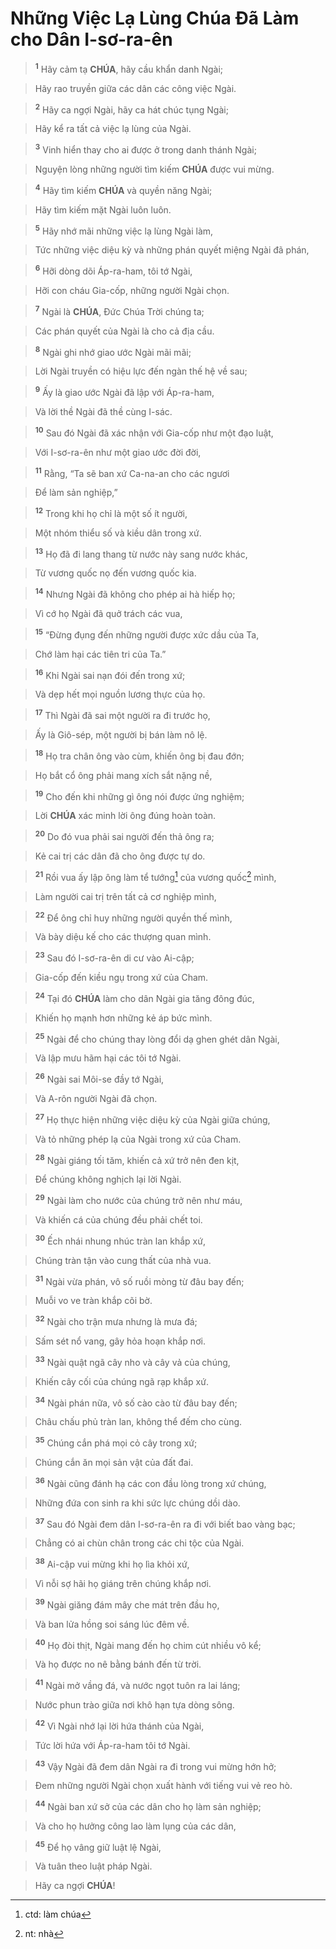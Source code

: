 # Những Việc Lạ Lùng Chúa Đã Làm cho Dân I-sơ-ra-ên

> <sup><b>1</b></sup> Hãy cảm tạ **CHÚA**, hãy cầu khẩn danh Ngài;
>


> Hãy rao truyền giữa các dân các công việc Ngài.
>


> <sup><b>2</b></sup> Hãy ca ngợi Ngài, hãy ca hát chúc tụng Ngài;
>


> Hãy kể ra tất cả việc lạ lùng của Ngài.
>


> <sup><b>3</b></sup> Vinh hiển thay cho ai được ở trong danh thánh Ngài;
>


> Nguyện lòng những người tìm kiếm **CHÚA** được vui mừng.
>


> <sup><b>4</b></sup> Hãy tìm kiếm **CHÚA** và quyền năng Ngài;
>


> Hãy tìm kiếm mặt Ngài luôn luôn.
>


> <sup><b>5</b></sup> Hãy nhớ mãi những việc lạ lùng Ngài làm,
>


> Tức những việc diệu kỳ và những phán quyết miệng Ngài đã phán,
>


> <sup><b>6</b></sup> Hỡi dòng dõi Áp-ra-ham, tôi tớ Ngài,
>


> Hỡi con cháu Gia-cốp, những người Ngài chọn.
>


> <sup><b>7</b></sup> Ngài là **CHÚA**, Đức Chúa Trời chúng ta;
>


> Các phán quyết của Ngài là cho cả địa cầu.
>


> <sup><b>8</b></sup> Ngài ghi nhớ giao ước Ngài mãi mãi;
>


> Lời Ngài truyền có hiệu lực đến ngàn thế hệ về sau;
>


> <sup><b>9</b></sup> Ấy là giao ước Ngài đã lập với Áp-ra-ham,
>


> Và lời thề Ngài đã thề cùng I-sác.
>


> <sup><b>10</b></sup> Sau đó Ngài đã xác nhận với Gia-cốp như một đạo luật,
>


> Với I-sơ-ra-ên như một giao ước đời đời,
>


> <sup><b>11</b></sup> Rằng, “Ta sẽ ban xứ Ca-na-an cho các ngươi
>


> Để làm sản nghiệp,”
>


> <sup><b>12</b></sup> Trong khi họ chỉ là một số ít người,
>


> Một nhóm thiểu số và kiều dân trong xứ.
>


> <sup><b>13</b></sup> Họ đã đi lang thang từ nước này sang nước khác,
>


> Từ vương quốc nọ đến vương quốc kia.
>


> <sup><b>14</b></sup> Nhưng Ngài đã không cho phép ai hà hiếp họ;
>


> Vì cớ họ Ngài đã quở trách các vua,
>


> <sup><b>15</b></sup> “Đừng đụng đến những người được xức dầu của Ta,
>


> Chớ làm hại các tiên tri của Ta.”
>


> <sup><b>16</b></sup> Khi Ngài sai nạn đói đến trong xứ;
>


> Và dẹp hết mọi nguồn lương thực của họ.
>


> <sup><b>17</b></sup> Thì Ngài đã sai một người ra đi trước họ,
>


> Ấy là Giô-sép, một người bị bán làm nô lệ.
>


> <sup><b>18</b></sup> Họ tra chân ông vào cùm, khiến ông bị đau đớn;
>


> Họ bắt cổ ông phải mang xích sắt nặng nề,
>


> <sup><b>19</b></sup> Cho đến khi những gì ông nói được ứng nghiệm;
>


> Lời **CHÚA** xác minh lời ông đúng hoàn toàn.
>


> <sup><b>20</b></sup> Do đó vua phải sai người đến thả ông ra;
>


> Kẻ cai trị các dân đã cho ông được tự do.
>


> <sup><b>21</b></sup> Rồi vua ấy lập ông làm tể tướng[^1] của vương quốc[^2] mình,
>


> Làm người cai trị trên tất cả cơ nghiệp mình,
>


> <sup><b>22</b></sup> Để ông chỉ huy những người quyền thế mình,
>


> Và bày diệu kế cho các thượng quan mình.
>


> <sup><b>23</b></sup> Sau đó I-sơ-ra-ên di cư vào Ai-cập;
>


> Gia-cốp đến kiều ngụ trong xứ của Cham.
>


> <sup><b>24</b></sup> Tại đó **CHÚA** làm cho dân Ngài gia tăng đông đúc,
>


> Khiến họ mạnh hơn những kẻ áp bức mình.
>


> <sup><b>25</b></sup> Ngài để cho chúng thay lòng đổi dạ ghen ghét dân Ngài,
>


> Và lập mưu hãm hại các tôi tớ Ngài.
>


> <sup><b>26</b></sup> Ngài sai Môi-se đầy tớ Ngài,
>


> Và A-rôn người Ngài đã chọn.
>


> <sup><b>27</b></sup> Họ thực hiện những việc diệu kỳ của Ngài giữa chúng,
>


> Và tỏ những phép lạ của Ngài trong xứ của Cham.
>


> <sup><b>28</b></sup> Ngài giáng tối tăm, khiến cả xứ trở nên đen kịt,
>


> Để chúng không nghịch lại lời Ngài.
>


> <sup><b>29</b></sup> Ngài làm cho nước của chúng trở nên như máu,
>


> Và khiến cá của chúng đều phải chết toi.
>


> <sup><b>30</b></sup> Ếch nhái nhung nhúc tràn lan khắp xứ,
>


> Chúng tràn tận vào cung thất của nhà vua.
>


> <sup><b>31</b></sup> Ngài vừa phán, vô số ruồi mòng từ đâu bay đến;
>


> Muỗi vo ve tràn khắp cõi bờ.
>


> <sup><b>32</b></sup> Ngài cho trận mưa nhưng là mưa đá;
>


> Sấm sét nổ vang, gây hỏa hoạn khắp nơi.
>


> <sup><b>33</b></sup> Ngài quật ngã cây nho và cây vả của chúng,
>


> Khiến cây cối của chúng ngã rạp khắp xứ.
>


> <sup><b>34</b></sup> Ngài phán nữa, vô số cào cào từ đâu bay đến;
>


> Châu chấu phủ tràn lan, không thể đếm cho cùng.
>


> <sup><b>35</b></sup> Chúng cắn phá mọi cỏ cây trong xứ;
>


> Chúng cắn ăn mọi sản vật của đất đai.
>


> <sup><b>36</b></sup> Ngài cũng đánh hạ các con đầu lòng trong xứ chúng,
>


> Những đứa con sinh ra khi sức lực chúng dồi dào.
>


> <sup><b>37</b></sup> Sau đó Ngài đem dân I-sơ-ra-ên ra đi với biết bao vàng bạc;
>


> Chẳng có ai chùn chân trong các chi tộc của Ngài.
>


> <sup><b>38</b></sup> Ai-cập vui mừng khi họ lìa khỏi xứ,
>


> Vì nỗi sợ hãi họ giáng trên chúng khắp nơi.
>


> <sup><b>39</b></sup> Ngài giăng đám mây che mát trên đầu họ,
>


> Và ban lửa hồng soi sáng lúc đêm về.
>


> <sup><b>40</b></sup> Họ đòi thịt, Ngài mang đến họ chim cút nhiều vô kể;
>


> Và họ được no nê bằng bánh đến từ trời.
>


> <sup><b>41</b></sup> Ngài mở vầng đá, và nước ngọt tuôn ra lai láng;
>


> Nước phun trào giữa nơi khô hạn tựa dòng sông.
>


> <sup><b>42</b></sup> Vì Ngài nhớ lại lời hứa thánh của Ngài,
>


> Tức lời hứa với Áp-ra-ham tôi tớ Ngài.
>


> <sup><b>43</b></sup> Vậy Ngài đã đem dân Ngài ra đi trong vui mừng hớn hở;
>


> Đem những người Ngài chọn xuất hành với tiếng vui vẻ reo hò.
>


> <sup><b>44</b></sup> Ngài ban xứ sở của các dân cho họ làm sản nghiệp;
>


> Và cho họ hưởng công lao làm lụng của các dân,
>


> <sup><b>45</b></sup> Để họ vâng giữ luật lệ Ngài,
>


> Và tuân theo luật pháp Ngài.
>


> Hãy ca ngợi **CHÚA**!
>

[^1]: ctd: làm chúa
[^2]: nt: nhà